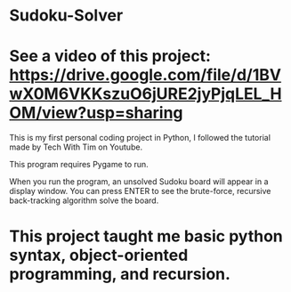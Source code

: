 # Sudoku-Solver
# See a video of this project: https://drive.google.com/file/d/1BVwX0M6VKKszuO6jURE2jyPjqLEL_HOM/view?usp=sharing
This is my first personal coding project in Python, I followed the tutorial made by Tech With Tim on Youtube. 

This program requires Pygame to run.

When you run the program, an unsolved Sudoku board will appear in a display window. You can press ENTER to see the brute-force, recursive back-tracking algorithm solve the board. 

# This project taught me basic python syntax, object-oriented programming, and recursion.








